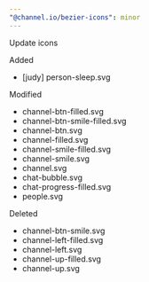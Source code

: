 ```yaml
---
"@channel.io/bezier-icons": minor
---
```


Update icons

Added

- [judy] person-sleep.svg

Modified

- channel-btn-filled.svg
- channel-btn-smile-filled.svg
- channel-btn.svg
- channel-filled.svg
- channel-smile-filled.svg
- channel-smile.svg
- channel.svg
- chat-bubble.svg
- chat-progress-filled.svg
- people.svg

Deleted

- channel-btn-smile.svg
- channel-left-filled.svg
- channel-left.svg
- channel-up-filled.svg
- channel-up.svg